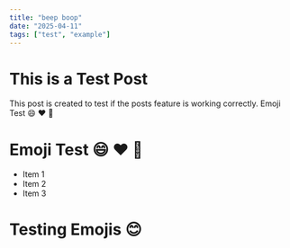```yaml
---
title: "beep boop"
date: "2025-04-11"
tags: ["test", "example"]
---
```


# This is a Test Post

This post is created to test if the posts feature is working correctly.
Emoji Test :smile: :heart: :rocket:
# Emoji Test :smile: :heart: :rocket:
- Item 1
- Item 2
- Item 3
# Testing Emojis 😊
